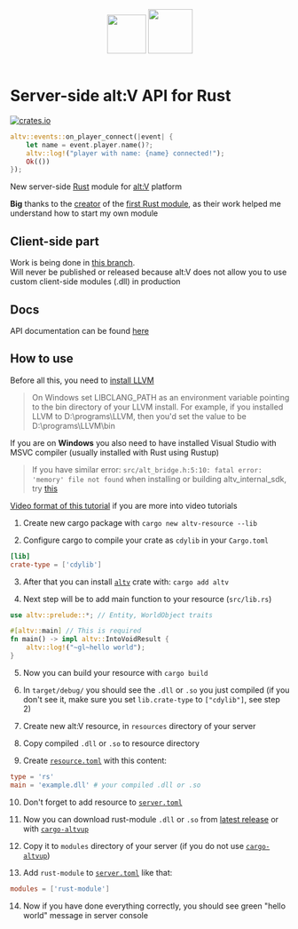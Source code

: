 <div align="center">
<img width="70px" src="https://user-images.githubusercontent.com/54737754/232321923-66ba765e-33a4-449e-9e9b-2dc13ff8c176.svg"/> <img width="80px" src="https://user-images.githubusercontent.com/54737754/232321872-45100319-28a3-46e9-adf9-3dba5b8da9a8.png"/>
</div>
<br>

# Server-side alt:V API for Rust

[![crates.io](https://img.shields.io/crates/v/altv.svg)](https://crates.io/crates/altv)

```rust
altv::events::on_player_connect(|event| {
    let name = event.player.name()?;
    altv::log!("player with name: {name} connected!");
    Ok(())
});
```

New server-side [Rust](https://www.rust-lang.org) module for [alt:V](https://altv.mp) platform

**Big** thanks to the [creator](https://github.com/justdimaa) of the [first Rust module](https://github.com/justdimaa/altv-rs), as their work helped me understand how to start my own module

## Client-side part

Work is being done in [this branch](https://github.com/xxshady/altv-rust/tree/clientside-shit).<br>
Will never be published or released because alt:V does not allow you to use custom client-side modules (.dll) in production

## Docs

API documentation can be found [here](https://docs.rs/altv)

## How to use

Before all this, you need to [install LLVM](https://rust-lang.github.io/rust-bindgen/requirements.html#installing-clang)<br>
> On Windows set LIBCLANG_PATH as an environment variable pointing to the bin directory of your LLVM install. For example, if you installed LLVM to D:\programs\LLVM, then you'd set the value to be D:\programs\LLVM\bin

If you are on **Windows** you also need to have installed Visual Studio with MSVC compiler (usually installed with Rust using Rustup)

> If you have similar error: `src/alt_bridge.h:5:10: fatal error: 'memory' file not found` when installing or building altv_internal_sdk, try [this](https://stackoverflow.com/questions/26333823/clang-doesnt-see-basic-headers/75546125#75546125)

[Video format of this tutorial](https://youtu.be/PRIJsRdjiGg) if you are more into video tutorials

1. Create new cargo package with `cargo new altv-resource --lib`

2. Configure cargo to compile your crate as `cdylib` in your `Cargo.toml`

```toml
[lib]
crate-type = ['cdylib']
```

3. After that you can install [`altv`](https://crates.io/crates/altv) crate with: `cargo add altv`

4. Next step will be to add main function to your resource (`src/lib.rs`)

```rust
use altv::prelude::*; // Entity, WorldObject traits

#[altv::main] // This is required
fn main() -> impl altv::IntoVoidResult {
    altv::log!("~gl~hello world");
}
```

5. Now you can build your resource with `cargo build`

6. In `target/debug/` you should see the `.dll` or `.so` you just compiled (if you don't see it, make sure you set `lib.crate-type` to `["cdylib"]`, see step 2)

7. Create new alt:V resource, in `resources` directory of your server

8. Copy compiled `.dll` or `.so` to resource directory

9. Create [`resource.toml`](https://docs.altv.mp/articles/configs/resource.html) with this content:

```toml
type = 'rs'
main = 'example.dll' # your compiled .dll or .so
```

10. Don't forget to add resource to [`server.toml`](https://docs.altv.mp/articles/configs/server.html)

11. Now you can download rust-module `.dll` or `.so` from [latest release](https://github.com/xxshady/altv-rust/releases) or with [`cargo-altvup`](https://github.com/xxshady/cargo-altvup)

12. Copy it to `modules` directory of your server (if you do not use [`cargo-altvup`](https://github.com/xxshady/cargo-altvup))

13. Add `rust-module` to [`server.toml`](https://docs.altv.mp/articles/configs/server.html) like that:

```toml
modules = ['rust-module']
```

14. Now if you have done everything correctly, you should see green "hello world" message in server console
